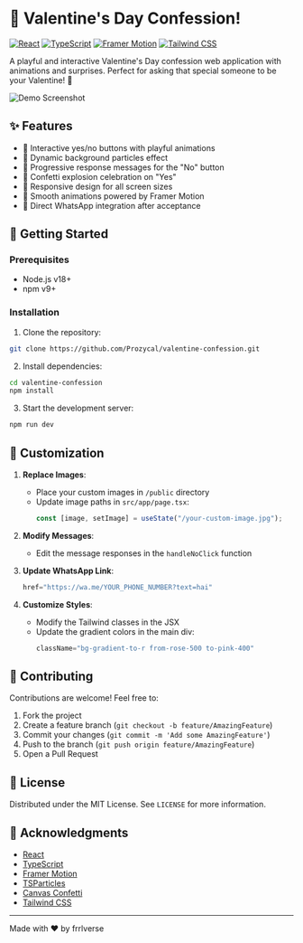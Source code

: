 # 💖 Valentine's Day Confession!

[![React](https://img.shields.io/badge/React-19.0-blue)](https://react.dev/)
[![TypeScript](https://img.shields.io/badge/TypeScript-5.7.0-blue)](https://www.typescriptlang.org/)
[![Framer Motion](https://img.shields.io/badge/Framer_Motion-12.4.1-orange)](https://motion.dev)
[![Tailwind CSS](https://img.shields.io/badge/Tailwind_CSS-4.0-06B6D4)](https://tailwindcss.com/)

A playful and interactive Valentine's Day confession web application with animations and surprises. Perfect for asking that special someone to be your Valentine! 💌

![Demo Screenshot](https://i.ibb.co.com/67ckNmMb/image-2025-02-08-215149839.png)

## ✨ Features

- 🎉 Interactive yes/no buttons with playful animations
- 🎨 Dynamic background particles effect
- 💬 Progressive response messages for the "No" button
- 🎊 Confetti explosion celebration on "Yes"
- 📱 Responsive design for all screen sizes
- 🌈 Smooth animations powered by Framer Motion
- 💌 Direct WhatsApp integration after acceptance

## 🚀 Getting Started

### Prerequisites

- Node.js v18+
- npm v9+

### Installation

1. Clone the repository:
```bash
git clone https://github.com/Prozycal/valentine-confession.git
```

2. Install dependencies:
```bash
cd valentine-confession
npm install
```

3. Start the development server:
```bash
npm run dev
```

## 🎨 Customization

1. **Replace Images**:
   - Place your custom images in `/public` directory
   - Update image paths in `src/app/page.tsx`:
     ```typescript
     const [image, setImage] = useState("/your-custom-image.jpg");
     ```

2. **Modify Messages**:
   - Edit the message responses in the `handleNoClick` function

3. **Update WhatsApp Link**:
   ```typescript
   href="https://wa.me/YOUR_PHONE_NUMBER?text=hai"
   ```

4. **Customize Styles**:
   - Modify the Tailwind classes in the JSX
   - Update the gradient colors in the main div:
     ```jsx
     className="bg-gradient-to-r from-rose-500 to-pink-400"
     ```

## 🤝 Contributing

Contributions are welcome! Feel free to:
1. Fork the project
2. Create a feature branch (`git checkout -b feature/AmazingFeature`)
3. Commit your changes (`git commit -m 'Add some AmazingFeature'`)
4. Push to the branch (`git push origin feature/AmazingFeature`)
5. Open a Pull Request

## 📄 License

Distributed under the MIT License. See `LICENSE` for more information.

## 🙏 Acknowledgments

- [React](https://react.dev/)
- [TypeScript](https://www.typescriptlang.org/)
- [Framer Motion](https://www.framer.com/motion/)
- [TSParticles](https://particles.js.org/)
- [Canvas Confetti](https://www.kirilv.com/canvas-confetti/)
- [Tailwind CSS](https://tailwindcss.com/)

---

Made with ❤️ by frrlverse